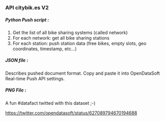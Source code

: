 ### API citybik.es V2

##### Python Push script :

1. Get the list of all bike sharing systems (called network)
2. For each network: get all bike sharing stations
3. For each station: push station data (free bikes, empty slots, geo coordinates, timestamp, etc...)

##### JSON file :

Describes pushed document format. Copy and paste it into OpenDataSoft Real-time Push API settings.


##### PNG File :

A fun #datafact twitted with this dataset ;-)

https://twitter.com/opendatasoft/status/627089794670194688
